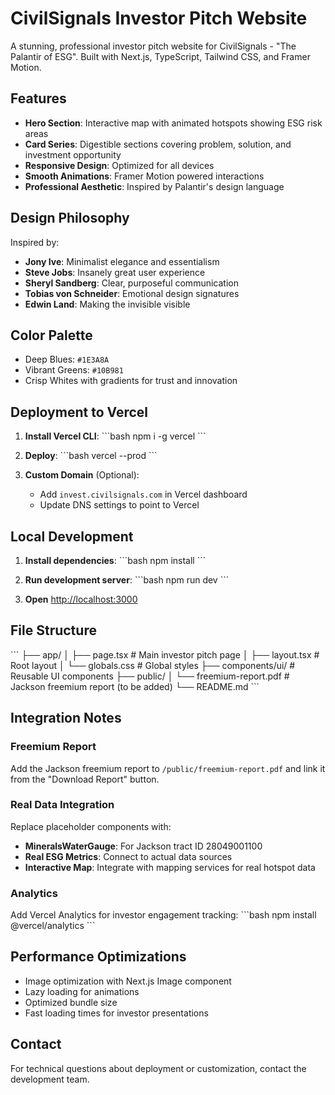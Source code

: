 # CivilSignals Investor Pitch Website

A stunning, professional investor pitch website for CivilSignals - "The Palantir of ESG". Built with Next.js, TypeScript, Tailwind CSS, and Framer Motion.

## Features

- **Hero Section**: Interactive map with animated hotspots showing ESG risk areas
- **Card Series**: Digestible sections covering problem, solution, and investment opportunity
- **Responsive Design**: Optimized for all devices
- **Smooth Animations**: Framer Motion powered interactions
- **Professional Aesthetic**: Inspired by Palantir's design language

## Design Philosophy

Inspired by:
- **Jony Ive**: Minimalist elegance and essentialism
- **Steve Jobs**: Insanely great user experience
- **Sheryl Sandberg**: Clear, purposeful communication
- **Tobias von Schneider**: Emotional design signatures
- **Edwin Land**: Making the invisible visible

## Color Palette

- Deep Blues: `#1E3A8A`
- Vibrant Greens: `#10B981`
- Crisp Whites with gradients for trust and innovation

## Deployment to Vercel

1. **Install Vercel CLI**:
   \`\`\`bash
   npm i -g vercel
   \`\`\`

2. **Deploy**:
   \`\`\`bash
   vercel --prod
   \`\`\`

3. **Custom Domain** (Optional):
   - Add `invest.civilsignals.com` in Vercel dashboard
   - Update DNS settings to point to Vercel

## Local Development

1. **Install dependencies**:
   \`\`\`bash
   npm install
   \`\`\`

2. **Run development server**:
   \`\`\`bash
   npm run dev
   \`\`\`

3. **Open** [http://localhost:3000](http://localhost:3000)

## File Structure

\`\`\`
├── app/
│   ├── page.tsx          # Main investor pitch page
│   ├── layout.tsx        # Root layout
│   └── globals.css       # Global styles
├── components/ui/        # Reusable UI components
├── public/
│   └── freemium-report.pdf  # Jackson freemium report (to be added)
└── README.md
\`\`\`

## Integration Notes

### Freemium Report
Add the Jackson freemium report to `/public/freemium-report.pdf` and link it from the "Download Report" button.

### Real Data Integration
Replace placeholder components with:
- **MineralsWaterGauge**: For Jackson tract ID 28049001100
- **Real ESG Metrics**: Connect to actual data sources
- **Interactive Map**: Integrate with mapping services for real hotspot data

### Analytics
Add Vercel Analytics for investor engagement tracking:
\`\`\`bash
npm install @vercel/analytics
\`\`\`

## Performance Optimizations

- Image optimization with Next.js Image component
- Lazy loading for animations
- Optimized bundle size
- Fast loading times for investor presentations

## Contact

For technical questions about deployment or customization, contact the development team.
